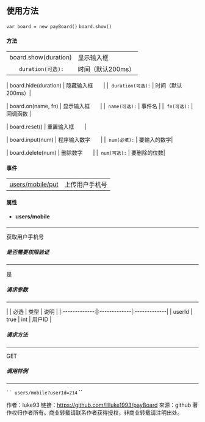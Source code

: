 ## 使用方法

``var board = new payBoard()`` 
``board.show()``

#### 方法

|  |  |
|:-------------:|:-------------|
| board.show(duration) | 显示输入框       |
|  ``duration(可选):``  | 时间（默认200ms）|

| board.hide(duration) | 隐藏输入框       |
|  ``duration(可选):``  | 时间（默认200ms）|


| board.on(name, fn) | 显示输入框       |
|  ``name(可选):``  | 事件名 |
|  ``fn(可选):``  | 回调函数 |

| board.reset() | 重置输入框       |

| board.input(num) | 程序输入数字       |
|  ``num(必填):``  | 要输入的数字|

| board.delete(num) | 删除数字       |
|  ``num(可选):``  | 要删除的位数|




#### 事件

|  |  |
|:-------------:|:-------------|
| [users/mobile/put](#users-mobile-put) | 上传用户手机号 |


#### 属性

* #### users/mobile

---

获取用户手机号

##### 是否需要权限验证

---

是

##### 请求参数

---

| | 必选 | 类型 | 说明 |
|:-------------:|:-------------|:-------------|
| userId | true | int | 用户ID |

##### 请求方法

---

GET

##### 调用样例

---


` ``
users/mobile?userId=214
` ``

作者：luke93
链接：https://github.com/lllluke1993/payBoard
來源：github
著作权归作者所有。商业转载请联系作者获得授权，非商业转载请注明出处。
